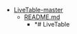 - <a href = "E:\Node_projects\Node_Way\Education\Timur_Video_Node.js\part_13\LiveTable-master\cat.LiveTable-master\dir.LiveTable-master.md">LiveTable-master</a>
    - <a href = "E:\Node_projects\Node_Way\Education\Timur_Video_Node.js\part_13\LiveTable-master\README.md">README.md</a>
        - *# LiveTable
